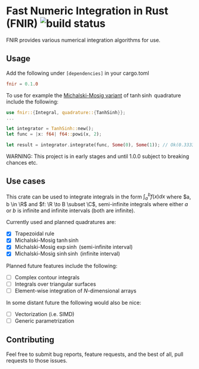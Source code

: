 # Fast Numeric Integration in Rust (FNIR) ![build status](https://github.com/TileHalo/fnir/actions/workflows/rust.yml/badge.svg)
FNIR provides various numerical integration algorithms for use.

## Usage
Add the following under `[dependencies]` in your cargo.toml
```toml
fnir = 0.1.0
```

To use for example the [Michalski-Mosig variant](http://dx.doi.org/10.1080/09205071.2015.1129915)
of $\tanh\sinh$ quadrature include the following:
```rust
use fnir::{Integral, quadrature::{TanhSinh}};
...

let integrator = TanhSinh::new();
let func = |x: f64| f64::powi(x, 2);

let result = integrator.integrate(func, Some(0), Some(1)); // Ok(0.3333...)
```

WARNING: This project is in early stages and until 1.0.0 subject to breaking
chances etc.

## Use cases
This crate can be used to integrate integrals in the form $\int_a^b f(x) dx$
where $a, b \in \R$ and $f: \R \to B \subset \C$, semi-infinite integrals where
either $a$ or $b$ is infinite and infinite intervals (both are infinite).

Currently used and planned quadratures are:
 - [x] Trapezoidal rule
 - [x] Michalski-Mosig $\tanh\sinh$
 - [x] Michalski-Mosig $\exp\sinh$ (semi-infinite interval)
 - [x] Michalski-Mosig $\sinh\sinh$ (infinite interval)

Planned future features include the following:
 - [ ] Complex contour integrals
 - [ ] Integrals over triangular surfaces
 - [ ] Element-wise integration of $N$-dimensional arrays

In some distant future the following would also be nice:
 - [ ] Vectorization (i.e. SIMD)
 - [ ] Generic parametrization

## Contributing
Feel free to submit bug reports, feature requests, and the best of all,
pull requests to those issues.
